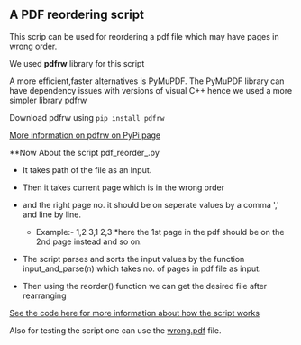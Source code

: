 
## A PDF reordering script

This scrip can be used for reordering a pdf file which may have pages in wrong order.

We used **pdfrw** library for this script 

A more efficient,faster alternatives is PyMuPDF.
The PyMuPDF library can have dependency issues with versions of visual C++ hence we used a more simpler library pdfrw

 Download pdfrw using
	```pip install pdfrw```
	
[More information on pdfrw on PyPi page ](https://pypi.org/project/pdfrw/#id25)


**Now About the script pdf_reorder_.py

* It takes path of the file as an Input.
* Then it takes current page which is in the wrong order 
* and the right page no. it should be on seperate values by a comma ',' and line by line.
  * Example:- 
	1,2 
	3,1
	2,3
    *here the 1st page in the pdf should be on the 2nd page instead and so on.

* The script parses and sorts the input values by the function input_and_parse(n) 
  which takes no. of pages in pdf file as input.
* Then using the reorder() function we can get the desired file after rearranging

[See the code here for more information about how the script works](https://github.com/HarshCasper/Rotten-Scripts/Python/pdf_reorder/pdf_reorder_.py)

Also for testing the script one can use the [wrong.pdf](https://github.com/HarshCasper/Rotten-Scripts/Python/pdf_reorder/wrong.pdf) file. 
